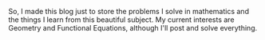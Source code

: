 So, I made this blog just to store the problems I solve in mathematics and the things I learn from this beautiful subject. My current interests are Geometry and Functional Equations, although I'll post and solve everything.
